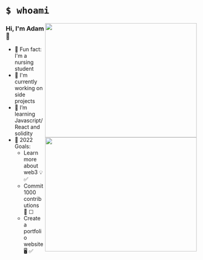 
 # ```$ whoami``` 


<a href="https://github.com/adambenaceur#gh-dark-mode-only">
 <img align="right" width='400' height='300' src="https://github-readme-stats.vercel.app/api/top-langs/?username=adambenaceur&layout=compact&theme=tokyonight" >
</a>

<a href="https://github.com/adambenaceur#gh-light-mode-only">
 <img align="right" width='400' height='300' src="https://github-readme-stats.vercel.app/api/top-langs/?username=adambenaceur&layout=compact" >
</a>

### Hi, I'm Adam 👋

- 🧠 Fun fact: I'm a nursing student
- 🔨 I'm currently working on side projects
- 🌱 I’m learning Javascript/React and solidity 
- 🎯 2022 Goals: 
   - Learn more about web3 💡 ✅ 
   - Commit 1000 contributions 💪 ☐
   - Create a portfolio website 🖥️ ✅ 






